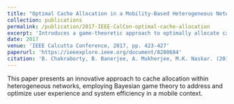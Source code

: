 ```yaml
---
title: "Optimal Cache Allocation in a Mobility-Based Heterogeneous Network Using Bayesian Games"
collection: publications
permalink: /publication/2017-IEEE-CalCon-optimal-cache-allocation
excerpt: 'Introduces a game-theoretic approach to optimally allocate cache in heterogeneous networks, enhancing efficiency and user experience.'
date: 2017
venue: 'IEEE Calcutta Conference, 2017, pp. 423-427'
paperurl: 'https://ieeexplore.ieee.org/document/8280684'
citation: 'B. Chakraborty, B. Banerjee, A. Mukherjee, M.K. Naskar. (2017). "Optimal Cache Allocation in a Mobility-Based Heterogeneous Network Using Bayesian Games." <i>IEEE Calcutta Conference, 2017</i>, pp. 423-427.'
---
```


This paper presents an innovative approach to cache allocation within heterogeneous networks, employing Bayesian game theory to address and optimize user experience and system efficiency in a mobile context.
